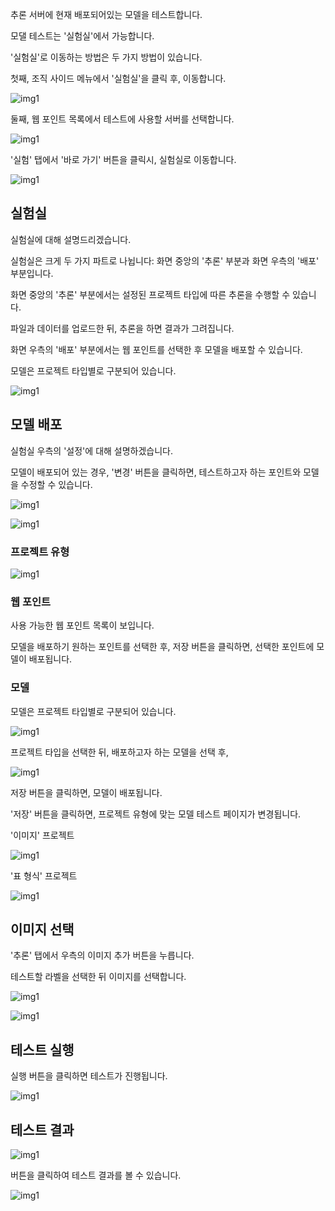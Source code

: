   

추론 서버에 현재 배포되어있는 모델을 테스트합니다.

모댈 테스트는 '실험실'에서 가능합니다. 

'실험실'로 이동하는 방법은 두 가지 방법이 있습니다. 


첫째, 조직 사이드 메뉴에서 '실험실'을 클릭 후, 이동합니다. 

![img1](https://raw.githubusercontent.com/vazilcompany/vridge-docs/main/img/web_points/inference_server_2/model_test/model_test_3.png)  


둘째, 웹 포인트 목록에서 테스트에 사용할 서버를 선택합니다.

![img1](https://raw.githubusercontent.com/vazilcompany/vridge-docs/main/img/web_points/inference_server_2/model_test/model_test_1.png)  

'실험' 탭에서 '바로 가기' 버튼을 클릭시, 실험실로 이동합니다. 

![img1](https://raw.githubusercontent.com/vazilcompany/vridge-docs/main/img/web_points/inference_server_2/model_test/model_test_2_0.png)  


실험실
------

실험실에 대해 설명드리겠습니다.

실험실은 크게 두 가지 파트로 나뉩니다: 화면 중앙의 '추론' 부분과 화면 우측의 '배포' 부분입니다.

화면 중앙의 '추론' 부분에서는 설정된 프로젝트 타입에 따른 추론을 수행할 수 있습니다. 

파일과 데이터를 업로드한 뒤, 추론을 하면 결과가 그려집니다.

화면 우측의 '배포' 부분에서는 웹 포인트를 선택한 후 모델을 배포할 수 있습니다. 

모델은 프로젝트 타입별로 구분되어 있습니다.

![img1](https://raw.githubusercontent.com/vazilcompany/vridge-docs/main/img/web_points/inference_server_2/model_test/model_test_2_1.png) 



모델 배포
------

실험실 우측의 '설정'에 대해 설명하겠습니다. 


모델이 배포되어 있는 경우, '변경' 버튼을 클릭하면, 테스트하고자 하는 포인트와 모델을 수정할 수 있습니다. 

![img1](https://raw.githubusercontent.com/vazilcompany/vridge-docs/main/img/web_points/inference_server_2/model_test/model_test_4.png)

![img1](https://raw.githubusercontent.com/vazilcompany/vridge-docs/main/img/web_points/inference_server_2/model_test/model_test_5.png)


### 프로젝트 유형

![img1](https://raw.githubusercontent.com/vazilcompany/vridge-docs/main/img/web_points/inference_server_2/model_test/model_test_6.png)



### 웹 포인트

사용 가능한 웹 포인트 목록이 보입니다. 

모델을 배포하기 원하는 포인트를 선택한 후, 저장 버튼을 클릭하면, 선택한 포인트에 모델이 배포됩니다. 



### 모델 

모델은 프로젝트 타입별로 구분되어 있습니다. 

![img1](https://raw.githubusercontent.com/vazilcompany/vridge-docs/main/img/web_points/inference_server_2/model_test/model_test_7.png)


프로젝트 타입을 선택한 뒤, 배포하고자 하는 모델을 선택 후, 

![img1](https://raw.githubusercontent.com/vazilcompany/vridge-docs/main/img/web_points/inference_server_2/model_test/model_test_8.png)

저장 버튼을 클릭하면, 모델이 배포됩니다. 

'저장' 버튼을 클릭하면, 프로젝트 유형에 맞는 모델 테스트 페이지가 변경됩니다. 

'이미지' 프로젝트 

![img1](https://raw.githubusercontent.com/vazilcompany/vridge-docs/main/img/web_points/inference_server_2/model_test/model_test_9.png)


'표 형식' 프로젝트

![img1](https://raw.githubusercontent.com/vazilcompany/vridge-docs/main/img/web_points/inference_server_2/model_test/model_test_10.png)


  

이미지 선택
------


'추론' 탭에서 우측의 이미지 추가 버튼을 누릅니다.

테스트할 라벨을 선택한 뒤 이미지를 선택합니다.

![img1](https://raw.githubusercontent.com/vazilcompany/vridge-docs/main/img/web_points/inference_server_2/model_test/model_test_11.png)


![img1](https://raw.githubusercontent.com/vazilcompany/vridge-docs/main/img/web_points/inference_server_2/model_test/model_test_12.png)  


  

테스트 실행
------


실행 버튼을 클릭하면 테스트가 진행됩니다.

![img1](https://raw.githubusercontent.com/vazilcompany/vridge-docs/main/img/web_points/inference_server_2/model_test/model_test_13.png)  

  

  

테스트 결과
------


![img1](https://raw.githubusercontent.com/vazilcompany/vridge-docs/main/img/web_points/inference_server/model_test_04.png)  


버튼을 클릭하여 테스트 결과를 볼 수 있습니다.

![img1](https://raw.githubusercontent.com/vazilcompany/vridge-docs/main/img/web_points/inference_server/model_test_05.png)  
